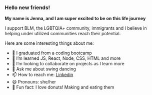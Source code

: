 ### Hello new friends!

**My name is Jenna, and I am super excited to be on this life journey**

I support BLM, the LGBTQIA+ community, immigrants and I believe in helping under utilized communities reach their potential.


Here are some interesting things about me:

- 🔭 I graduated from a coding bootcamp
- 🌱 I’m learned JS, React, Node, CSS, HTML and more
- 👯 I’m looking to collaborate on projects as I learn more
- 💬 Ask me about swing dancing
- 📫 How to reach me: <a href="https://www.linkedin.com/in/jenna-koelbl-348b691b6/" target="_blank">Linkedin</a>
- 😄 Pronouns: she/her
- :doughnut: Fun fact: I love donuts! Making and eating them

